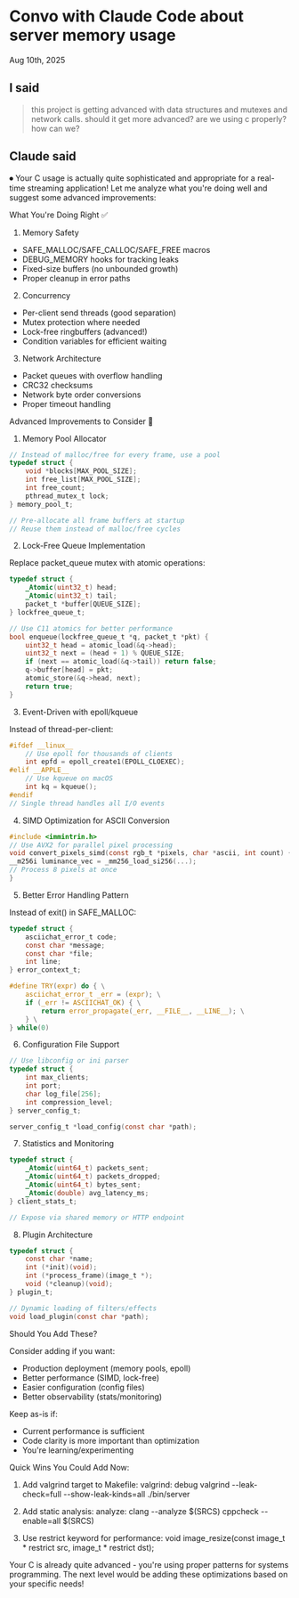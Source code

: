 # Convo with Claude Code about server memory usage
Aug 10th, 2025


## I said
> this project is getting advanced with data structures and mutexes and network calls. should it
  get more advanced? are we using c properly? how can we?


## Claude said
⏺ Your C usage is actually quite sophisticated and appropriate for a real-time streaming
application! Let me analyze what you're doing well and suggest some advanced improvements:

What You're Doing Right ✅

1. Memory Safety
  - SAFE_MALLOC/SAFE_CALLOC/SAFE_FREE macros
  - DEBUG_MEMORY hooks for tracking leaks
  - Fixed-size buffers (no unbounded growth)
  - Proper cleanup in error paths
2. Concurrency
  - Per-client send threads (good separation)
  - Mutex protection where needed
  - Lock-free ringbuffers (advanced!)
  - Condition variables for efficient waiting
3. Network Architecture
  - Packet queues with overflow handling
  - CRC32 checksums
  - Network byte order conversions
  - Proper timeout handling

Advanced Improvements to Consider 🚀

1. Memory Pool Allocator

```C
// Instead of malloc/free for every frame, use a pool
typedef struct {
    void *blocks[MAX_POOL_SIZE];
    int free_list[MAX_POOL_SIZE];
    int free_count;
    pthread_mutex_t lock;
} memory_pool_t;

// Pre-allocate all frame buffers at startup
// Reuse them instead of malloc/free cycles
```

2. Lock-Free Queue Implementation

Replace packet_queue mutex with atomic operations:
```C
typedef struct {
    _Atomic(uint32_t) head;
    _Atomic(uint32_t) tail;
    packet_t *buffer[QUEUE_SIZE];
} lockfree_queue_t;

// Use C11 atomics for better performance
bool enqueue(lockfree_queue_t *q, packet_t *pkt) {
    uint32_t head = atomic_load(&q->head);
    uint32_t next = (head + 1) % QUEUE_SIZE;
    if (next == atomic_load(&q->tail)) return false;
    q->buffer[head] = pkt;
    atomic_store(&q->head, next);
    return true;
}
```

3. Event-Driven with epoll/kqueue

Instead of thread-per-client:
```C
#ifdef __linux__
    // Use epoll for thousands of clients
    int epfd = epoll_create1(EPOLL_CLOEXEC);
#elif __APPLE__
    // Use kqueue on macOS
    int kq = kqueue();
#endif
// Single thread handles all I/O events
```

4. SIMD Optimization for ASCII Conversion

```C
#include <immintrin.h>
// Use AVX2 for parallel pixel processing
void convert_pixels_simd(const rgb_t *pixels, char *ascii, int count) {
__m256i luminance_vec = _mm256_load_si256(...);
// Process 8 pixels at once
}
```

5. Better Error Handling Pattern

Instead of exit() in SAFE_MALLOC:
```C
typedef struct {
    asciichat_error_t code;
    const char *message;
    const char *file;
    int line;
} error_context_t;

#define TRY(expr) do { \
    asciichat_error_t _err = (expr); \
    if (_err != ASCIICHAT_OK) { \
        return error_propagate(_err, __FILE__, __LINE__); \
    } \
} while(0)
```

6. Configuration File Support

```C
// Use libconfig or ini parser
typedef struct {
    int max_clients;
    int port;
    char log_file[256];
    int compression_level;
} server_config_t;

server_config_t *load_config(const char *path);
```

7. Statistics and Monitoring

```C
typedef struct {
    _Atomic(uint64_t) packets_sent;
    _Atomic(uint64_t) packets_dropped;
    _Atomic(uint64_t) bytes_sent;
    _Atomic(double) avg_latency_ms;
} client_stats_t;

// Expose via shared memory or HTTP endpoint
```

8. Plugin Architecture

```C
typedef struct {
    const char *name;
    int (*init)(void);
    int (*process_frame)(image_t *);
    void (*cleanup)(void);
} plugin_t;

// Dynamic loading of filters/effects
void load_plugin(const char *path);
```

Should You Add These?

Consider adding if you want:
- Production deployment (memory pools, epoll)
- Better performance (SIMD, lock-free)
- Easier configuration (config files)
- Better observability (stats/monitoring)

Keep as-is if:
- Current performance is sufficient
- Code clarity is more important than optimization
- You're learning/experimenting

Quick Wins You Could Add Now:

1. Add valgrind target to Makefile:
valgrind: debug
  valgrind --leak-check=full --show-leak-kinds=all ./bin/server

2. Add static analysis:
analyze:
  clang --analyze $(SRCS)
  cppcheck --enable=all $(SRCS)

3. Use restrict keyword for performance:
void image_resize(const image_t * restrict src, 
                  image_t * restrict dst);

Your C is already quite advanced - you're using proper patterns for systems programming. The
next level would be adding these optimizations based on your specific needs!
